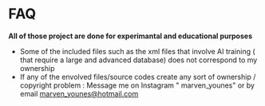 # FAQ
**All of those project are done for experimantal and educational purposes**
- Some of the included files such as the xml files that involve AI training ( that require a large and advanced database) does not correspond to my ownership
- If any of the envolved files/source codes create any sort of ownership / copyright problem : Message me on Instagram " marven_younes" or by email marven_younes@hotmail.com
